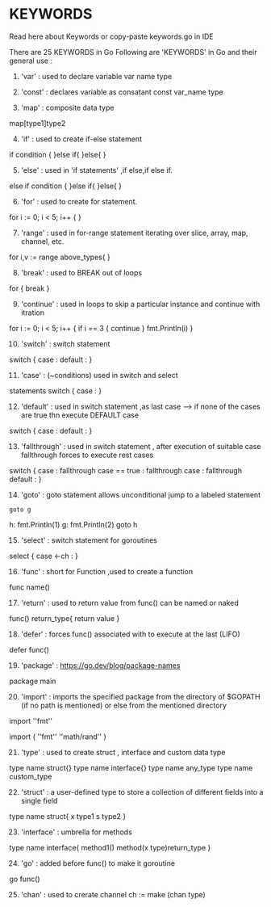 # KEYWORDS
Read here about Keywords or copy-paste keywords.go in IDE

There are 25 KEYWORDS in Go
 Following are 'KEYWORDS' in Go and their general use :
 
 1. 'var' : used to declare variable
 var name type
 
 2. 'const' : declares variable as consatant
 const var_name type
 
 3. 'map' : composite data type

  map[type1]type2
 
 4. 'if' : used to create if-else statement

 if condition {
 }else if{
 }else{
 }
 
 5. 'else' : used in 'if statements' ,if else,if else if.
 
 else
 if condition {
 }else if{
 }else{
 }
 
 6. 'for' : used to create for statement.  

 for i := 0; i < 5; i++ {
 }
 
 7. 'range' : used in for-range statement  iterating over slice, array, map, channel, etc.

 for i,v := range above_types{
 } 

 8. 'break' : used to BREAK out of loops

  for {
 break
 }
 
 9. 'continue' : used in loops to skip a particular instance and continue with itration

  for i := 0; i < 5; i++ {
 if i == 3 {
 continue
 }
 fmt.Println(i)
 }
 
 10. 'switch' : switch statement

 switch {
 case :
 default :
 }
 
 11. 'case' : (~conditions) used in switch and select 
 
 statements
  switch {
 case :
 }
 
 12. 'default' : used in switch statement ,as last case --> if none of the cases are true thn execute DEFAULT case

 switch {
 case :
 default :
 }
 
 13. 'fallthrough' : used in switch statement , after execution of suitable case fallthrough forces to execute rest cases

 switch {
 case :
 fallthrough
 case == true :
 fallthrough
 case :
 fallthrough
 default :
 }
 
 14. 'goto' : goto statement allows unconditional jump to a labeled statement

 	goto g
 h:
 fmt.Println(1)
 g:
 fmt.Println(2)
 goto h
 
 15. 'select' : switch statement for goroutines

 select {
 case <-ch :
 }
 
 16. 'func' : short for Function ,used to create a function

 func name()
 
 17. 'return' : used to return value from func() can be named or naked

 func() return_type{
 return value
 }
 
 18. 'defer' : forces func() associated with to execute at the last (LIFO) 

 defer func()
 
 19. 'package' : https://go.dev/blog/package-names 

 package main
 
 20. 'import' :  imports the specified package from the directory of $GOPATH (if no path is mentioned) or else from the mentioned directory

 import ''fmt''

 import (
 ''fmt''
 ''math/rand''
 )
 
 21. 'type' : used to create struct , interface and custom data type 


 type name struct{}
 type name interface{}
 type name any_type
 type name custom_type
 
 22. 'struct' : a user-defined type to store a collection of different fields into a single field

 type name struct{
 x type1
 s type2
 }
 
 23. 'interface' : umbrella for methods

  type name interface{
 method1()
 method(x type)return_type
 }
 
 24. 'go' : added before func() to make it goroutine

  go func()
 
 25. 'chan' : used to crerate channel 
 ch := make (chan type)